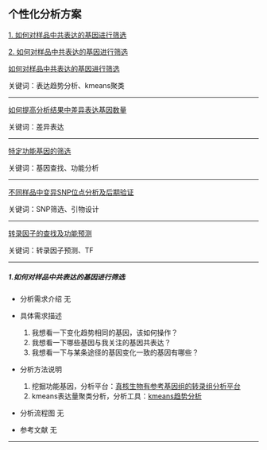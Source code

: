 ##  个性化分析方案


[1. 如何对样品中共表达的基因进行筛选](#1.如何对样品中共表达的基因进行筛选)

[2. 如何对样品中共表达的基因进行筛选](#2)

[如何对样品中共表达的基因进行筛选](./personal-analyse/coexpression-gene-screen.md)

关键词：表达趋势分析、kmeans聚类

------
[如何提高分析结果中差异表达基因数量](./personal-analyse/increase-deg.md)

关键词：差异表达

------
[特定功能基因的筛选](./personal-analyse/gene-screen.md)

关键词：基因查找、功能分析

------
[不同样品中变异SNP位点分析及后期验证](./personal-analyse/snp-analyse.md)

关键词：SNP筛选、引物设计

------
[转录因子的查找及功能预测](./personal-analyse/tf-analyse.md)

关键词：转录因子预测、TF

------

##### 1.如何对样品中共表达的基因进行筛选

* 分析需求介绍
    无

* 具体需求描述
    1. 我想看一下变化趋势相同的基因，该如何操作？   
    2. 我想看一下哪些基因与我关注的基因共表达？
    3. 我想看一下与某条途径的基因变化一致的基因有哪些？

* 分析方法说明
    1. 挖掘功能基因，分析平台：[真核生物有参考基因组的转录组分析平台](https://international.biocloud.net/zh/software/agriculture/detail/8a817f674fd9e535014fda7080080a9b)
    2. kmeans表达量聚类分析，分析工具：[kmeans趋势分析](https://international.biocloud.net/zh/software/tools/detail/small/8a8300b25673213c01567334706d0001)

* 分析流程图
    无

* 参考文献
    无

------